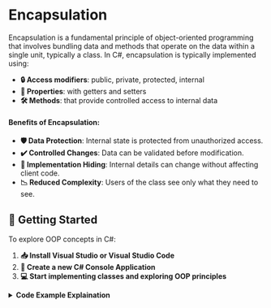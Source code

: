 # Encapsulation
Encapsulation is a fundamental principle of object-oriented programming that involves bundling data and methods that operate on the data within a single unit, typically a class. In C#, encapsulation is typically implemented using:

- **🔒 Access modifiers**: public, private, protected, internal
- **🔧 Properties**: with getters and setters
- **🛠️ Methods**: that provide controlled access to internal data

#### Benefits of Encapsulation:
- **🛡️ Data Protection**: Internal state is protected from unauthorized access.
- **✔️ Controlled Changes**: Data can be validated before modification.
- **🔐 Implementation Hiding**: Internal details can change without affecting client code.
- **📉 Reduced Complexity**: Users of the class see only what they need to see.

## 🚀 Getting Started

To explore OOP concepts in C#:
1. **📥 Install Visual Studio or Visual Studio Code**
2. **📂 Create a new C# Console Application**
3. **💻 Start implementing classes and exploring OOP principles**

<details>
<summary><strong>Code Example Explaination</strong></summary>
	
### Examination of Bad Practice in BadExample and Program.cs Files
- BadExample Class
Here is the BadExample class that is being used:
```cs
public class BadExample
{
    public decimal balance;
}
```

- In the Program.cs file, the usage of the BadExample class is as follows:
```cs
namespace Encapsulation;

public class Program
{
    public static void Main(string[] args)
    {
        BadExample badExampleBalance = new BadExample();
        badExampleBalance.balance = 100;
        Console.WriteLine(badExampleBalance.balance);
        Console.ReadLine();
    }
}
```
### Bad Practice Explanation
1. **Direct Access to Fields**: In the `BadExample` class, the `balance` field is declared as `public`. This allows any code outside of the `BadExample` class to directly access and modify the `balance` field. This is evident in the `Program.cs` file where `badExampleBalance.balance` is directly set and accessed.
```cs
badExampleBalance.balance = 100;
Console.WriteLine(badExampleBalance.balance);
```

2. **Violation of Encapsulation Principle**: Encapsulation is a fundamental principle of object-oriented programming that promotes restricting direct access to some of an object's components. This principle helps to prevent unintended interference and misuse of the object's internal state. By making the `balance` field public, the `BadExample` class violates this principle, leading to potential issues such as:

- Lack of control over the values assigned to `balance`.
- Difficulty in adding validation or additional logic when the `balance` is modified.
- Increased risk of bugs and maintenance challenges.

### Improved Version Using Encapsulation
1. Let's create a GoodExample class and we're actually now going to make the `balance` field private so that it can't be accessed outside of this class. 
  ```cs
  private decimal _balance;
  ```

2. Next let's actually create a **Constructor** now so that we can set the initial `balance` of the bank account and we'll say `decimal` `balance`.
   ```cs
   public BankAccount(decimal balance)
   {
       _balance = balance;
   }
   ```

3. What we're going to do now is we're going to provide a method called `deposit` and then we can set the balance in here. Let's create a method called `deposit` and we pass this an `amount` that we want to deposit and then what we can do is we can check that if the `amount` that we're trying to deposit is negative then we can `throw an error` because it doesn't make any sense to deposit a negative `amount` of money. You don't deposit **-R50** into a bank account. You only deposit positive numbers so we can say if `amount` is *less than or equal to zero* then we're going to throw a new argument exception and we will say that deposit amount must be positive so deposit `amount` must be positive okay so that is preventing now users of this class from depositing negative amounts of money.
   ```cs
   public void Deposit(decimal amount)
    {
        if (amount <= 0)
        {
            throw new ArgumentException("Deposit amount must be positive");
        }


        _balance += amount;
    }
   ```
   
That actually solves our issue of having a negative `balance` because we now can't have a negative balance when we deposit money, okay so what we can do now is just add the `amount` onto the balance so we can say `this. balance` plus equals the `amount`.

4. So let's also create a method for *withdrawing* money from the bank account so currently we can *deposit* money but we also need to get money from the `account`. So let's create a `withdraw` method so we can say `public void withdraw`, and then we need to provide an amount that we want to withdraw now again we need to make sure that `balance` can't be negative and so we need to make sure we don't try to **withdraw** an amount greater than our `balance` so first of all we can check if the amount is less than zero so we can't **withdraw** a negative amount because that doesn't make any sense so we're going to say `if amount is less than or equal to zero`:
```cs
public void Withdraw(decimal amount)
{
  if (amount <= 0)
  {
      throw new ArgumentException("Withdrawal amount must be positive");
  }


  if (amount > balance)
  {
      throw new InvalidOperationException("Insufficient funds");
  }


  _balance -= amount;
}
```
 Then we're going to `throw` a `new argument exception` and we'll say withdrawal amount must be positive and we also need to check to see if the amount that we're trying to withdraw is greater than the amount that we have in the account because that shouldn't be possible so we're going to say `if amount is greater than the balance` then we can `throw invalid operation exception` and we can say insufficient funds otherwise if we get down to here.

5. Then we can just subtract the amount from the `balance` so we can say this do `balance` minus equals the amount okay and it would also be nice to, for the user to be able to actually see what their balance is so let's provide a `getter` method so a `getter` method is just a method that essentially allows the user to see a `private` value of a `private` field so we can say `public decimal` and then by convention what you do is you just basically prefix get onto the name of the field that we're trying to get so we say get `balance` and we're just going to return the `balance`
```cs
public decimal GetBalance()
{
  return _balance;
}
```

6. So now let's take a look at how we would use this new GoodExample class where we have **encapsulated** the logic and the fields within this class and not made them available publicly to all users of this class.
```cs
public class GoodExample
{
    private decimal _balance;


    public BankAccount(decimal balance)
    {
        _balance = balance;
    }


    public decimal GetBalance()
    {
        return _balance;
    }


    public void Deposit(decimal amount)
    {
        if (amount <= 0)
        {
            throw new ArgumentException("Deposit amount must be positive");
        }


        _balance += amount;
    }


    public void Withdraw(decimal amount)
    {
        if (amount <= 0)
        {
            throw new ArgumentException("Withdrawal amount must be positive");
        }


        if (amount > _balance)
        {
            throw new InvalidOperationException("Insufficient funds");
        }


        _balance -= amount;
    }
}
```

7. So we're going to first of all modify our `Program` class:
```cs
public static void Main(string[] args)
{
    //For bad example demonstration
    BadExample badExampleBalance = new BadExample();
    badExampleBalance.balance = 100;

    //For good example demonstration
    GoodExample goodExampleBalance = new GoodExample(100);
    Console.WriteLine(goodExampleBalance.GetBalance);

    goodExampleBalance.Deposit(5);
    Console.WriteLine(5);
    
    goodExampleBalance.Withdraw(200);
    Console.WriteLine(goodExampleBalance.GetBalance);
    Console.ReadLine();
}
```
</details>
